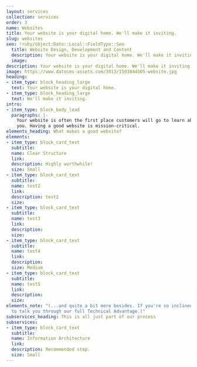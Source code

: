 ```yaml
---
layout: services
collection: services
order: 3
name: Websites
title: Your website is your digital home. We'll make it inviting.
slug: websites
seo: !ruby/object:Dato::Local::FieldType::Seo
  title: Website Design, Development and Content
  description: Your website is your digital home. We'll make it inviting.
  image: 
description: Your website is your digital home. We'll make it inviting.
image: https://www.datocms-assets.com/3013/1503844505-website.jpg
heading:
- item_type: block_heading_large
  text: Your website is your digital home.
- item_type: block_heading_large
  text: We'll make it inviting.
intro:
- item_type: block_body_lead
  paragraphs: |-
    Your website is often the first place customers will go to learn about
    you. Having a good website is mission-critical.
elements_heading: What makes a good website?
elements:
- item_type: block_card_text
  subtitle: 
  name: Clear Structure
  link: 
  description: Highly worthwhile!
  size: Small
- item_type: block_card_text
  subtitle: 
  name: test2
  link: 
  description: test2
  size: 
- item_type: block_card_text
  subtitle: 
  name: test3
  link: 
  description: 
  size: 
- item_type: block_card_text
  subtitle: 
  name: test4
  link: 
  description: 
  size: Medium
- item_type: block_card_text
  subtitle: 
  name: test5
  link: 
  description: 
  size: 
elements_note: "(...and quite a bit more besides. If you're so inclined, we'd be happy
  to talk you through our full Technical Advantage.)"
subservices_heading: This is all just part of our process
subservices:
- item_type: block_card_text
  subtitle: 
  name: Information Architecture
  link: 
  description: Recommended step.
  size: Small
---
```


